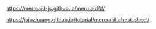 

https://mermaid-js.github.io/mermaid/#/


https://jojozhuang.github.io/tutorial/mermaid-cheat-sheet/
